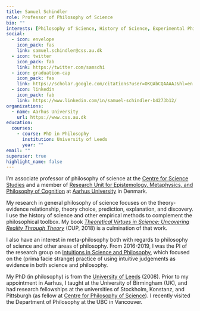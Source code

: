 ```yaml
---
title: Samuel Schindler
role: Professor of Philosophy of Science
bio: ""
interests: [Philosophy of Science, History of Science, Experimental Philosophy]
social:
  - icon: envelope
    icon_pack: fas
    link: samuel.schindler@css.au.dk
  - icon: twitter
    icon_pack: fab
    link: https://twitter.com/samschi
  - icon: graduation-cap
    icon_pack: fas
    link: https://scholar.google.com/citations?user=OKQAbCQAAAAJ&hl=en
  - icon: linkedin
    icon_pack: fab
    link: https://www.linkedin.com/in/samuel-schindler-b4273b12/
organizations:
  - name: Aarhus University
    url: https://www.css.au.dk
education:
  courses:
    - course: PhD in Philosophy
      institution: University of Leeds
      year: ""
email: ""
superuser: true
highlight_name: false
---
```

I’m associate professor of philosophy of science at the [Centre for Science Studies](https://css.au.dk/) and a member of [Research Unit for Epistemology, Metaphysics, and Philosophy of Cognition](https://cas.au.dk/en/about-the-school/departments/philosophy-and-history-of-ideas/the-research-programme-at-the-department-of-philosophy-and-the-history-of-ideas/research-groups/research-unit-for-epistemology-metaphysics-and-philosophy-of-cognition/) at [Aarhus University](https://www.au.dk/) in Denmark.

My research in general philosophy of science focuses on the theory-evidence relationship, theory choice, prediction, explanation, and discovery. I use the history of science and other empirical methods to complement the philosophical toolbox. My book *[Theoretical Virtues in Science: Uncovering Reality Through Theory](https://samuelschindler.org/books/)* (CUP, 2018) is a culmination of that work.

I also have an interest in meta-philosophy both with regards to philosophy of science and other areas of philosophy. From 2016-2019, I was the PI of the research group on [Intuitions in Science and Philosophy](https://samuelschindler.org/project/), which focused on the (prima facie strange) practice of using intuitive judgements as evidence in both science and philosophy.

My PhD (in philosophy) is from the [University of Leeds](https://ahc.leeds.ac.uk/philosophy) (2008). Prior to my appointment in Aarhus, I taught at the University of Birmingham (UK), and had research fellowships at the universities of Stockholm, Konstanz, and Pittsburgh (as fellow at [Centre for Philosophy of Science](https://www.centerphilsci.pitt.edu/)). I recently visited the Department of Philosophy at the UBC in Vancouver.
